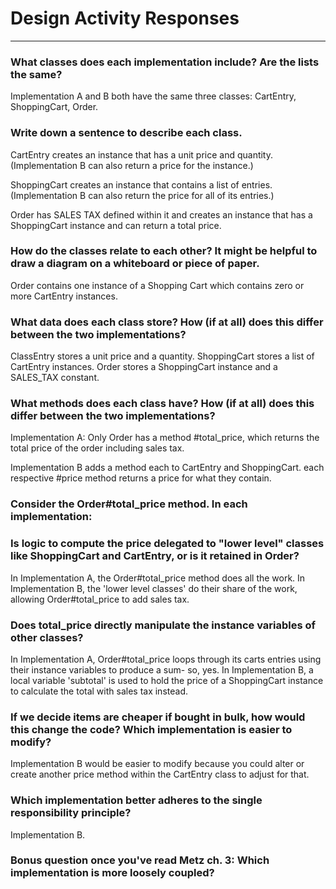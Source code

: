 # Design Activity Responses
---

### What classes does each implementation include? Are the lists the same?

Implementation A and B both have the same three classes: CartEntry, ShoppingCart, Order.

### Write down a sentence to describe each class.

CartEntry creates an instance that has a unit price and quantity. (Implementation B can also return a price for the instance.)

ShoppingCart creates an instance that contains a list of entries. (Implementation B can also return the price for all of its entries.)

Order has SALES TAX defined within it and creates an instance that has a ShoppingCart instance and can return a total price.

### How do the classes relate to each other? It might be helpful to draw a diagram on a whiteboard or piece of paper.

Order contains one instance of a Shopping Cart which contains zero or more CartEntry instances.

### What data does each class store? How (if at all) does this differ between the two implementations?

ClassEntry stores a unit price and a quantity.
ShoppingCart stores a list of CartEntry instances.
Order stores a ShoppingCart instance and a SALES_TAX constant.

### What methods does each class have? How (if at all) does this differ between the two implementations?

Implementation A: Only Order has a method #total_price, which returns the total price of the order including sales tax.

Implementation B adds a method each to CartEntry and ShoppingCart. each respective #price method returns a price for what they contain.

### Consider the Order#total_price method. In each implementation:
### Is logic to compute the price delegated to "lower level" classes like ShoppingCart and CartEntry, or is it retained in Order?
In Implementation A, the Order#total_price method does all the work. In Implementation B, the 'lower level classes' do their share of the work, allowing Order#total_price to add sales tax.

### Does total_price directly manipulate the instance variables of other classes?

In Implementation A, Order#total_price loops through its carts entries using their instance variables to produce a sum- so, yes. In Implementation B, a local variable 'subtotal' is used to hold the price of a ShoppingCart instance to calculate the total with sales tax instead.

### If we decide items are cheaper if bought in bulk, how would this change the code? Which implementation is easier to modify?
Implementation B would be easier to modify because you could alter or create another price method within the CartEntry class to adjust for that.

### Which implementation better adheres to the single responsibility principle?
Implementation B.

### Bonus question once you've read Metz ch. 3: Which implementation is more loosely coupled?
